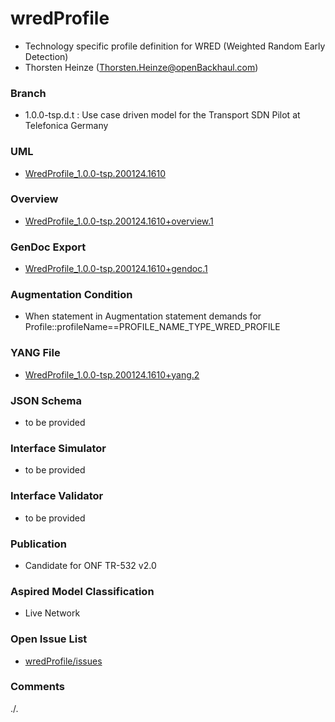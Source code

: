 # wredProfile
- Technology specific profile definition for WRED (Weighted Random Early Detection)
- Thorsten Heinze (Thorsten.Heinze@openBackhaul.com)

### Branch
- 1.0.0-tsp.d.t : Use case driven model for the Transport SDN Pilot at Telefonica Germany

### UML
- [WredProfile_1.0.0-tsp.200124.1610](./WredProfile_1.0.0-tsp.200124.1610.zip)

### Overview 
- [WredProfile_1.0.0-tsp.200124.1610+overview.1](./WredProfile_1.0.0-tsp.200124.1610+overview.1.png)

### GenDoc Export
- [WredProfile_1.0.0-tsp.200124.1610+gendoc.1](./WredProfile_1.0.0-tsp.200124.1610+gendoc.1.docx)

### Augmentation Condition
- When statement in Augmentation statement demands for Profile::profileName==PROFILE_NAME_TYPE_WRED_PROFILE

### YANG File
- [WredProfile_1.0.0-tsp.200124.1610+yang.2](./WredProfile_1.0.0-tsp.200124.1610+yang.2.zip)

### JSON Schema
- to be provided

### Interface Simulator
- to be provided

### Interface Validator
- to be provided

### Publication
- Candidate for ONF TR-532 v2.0 

### Aspired Model Classification
- Live Network

### Open Issue List
- [wredProfile/issues](../../issues)

### Comments
./.
